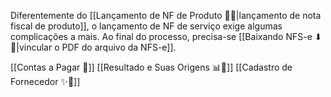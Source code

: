 Diferentemente do [[Lançamento de NF de Produto 📃🔧|lançamento de nota fiscal de produto]], o lançamento de NF de serviço exige algumas complicações a mais. Ao final do processo, precisa-se [[Baixando NFS-e ⬇📃|vincular o PDF do arquivo da NFS-e]].

[[Contas a Pagar 💸]]
[[Resultado e Suas Origens 📊📄]]
[[Cadastro de Fornecedor ✨🏦]]

